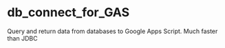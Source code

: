 # db_connect_for_GAS
Query and return data from databases to Google Apps Script.  Much faster than JDBC
